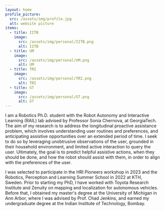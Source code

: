 ```yaml
---
layout: home
profile_picture:
  src: /assets/img/profile.jpg
  alt: website picture
items:
  - title: IITB
    image:
      src: /assets/img/personal/IITB.png
      alt: IITB
  - title: UM
    image:
      src: /assets/img/personal/UM.png
      alt: UM
  - title: TRI
    image:
      src: /assets/img/personal/TRI.png
      alt: TRI
  - title: GT
    image:
      src: /assets/img/personal/GT.png
      alt: GT
---
```


<p>
  I am a Robotics Ph.D. student with the Robot Autonomy and Interactive Learning (RAIL) lab advised by Professor Sonia Chernova, at GeorgiaTech. The aim of my research is to address the longitudinal proactive assistance problem, which involves understanding user routines and preferences, and anticipating assistive opportunities over an extended period of time. I seek to do so by leveraging unobtrusive observations of the user, grounded in their household environment, and limited active interaction to query the user. Ultimately, the goal is to predict helpful assistive actions, when they should be done, and how the robot should assist with them, in order to align with the preferences of the user.
</p>
<p>
I was selected to participate in the HRI Pioneers workshop in 2023 and the Robotics, Perception and Learning Summer School in 2022 at KTH, Sweden. Prior to starting my PhD, I have worked with Toyota Research Institute and Zenuity on mapping and localization for autonomous vehicles. Before that, I obtained my master's degree at the University of Michigan in Ann Arbor, where I was advised by Prof. Chad Jenkins, and earned my undergraduate degree at the Indian Institute of Technology, Bombay.
</p>
